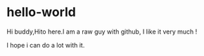 # hello-world

Hi buddy,Hito here.I am a raw guy with github, I like it very much ! 

I hope i can do a lot with it.
